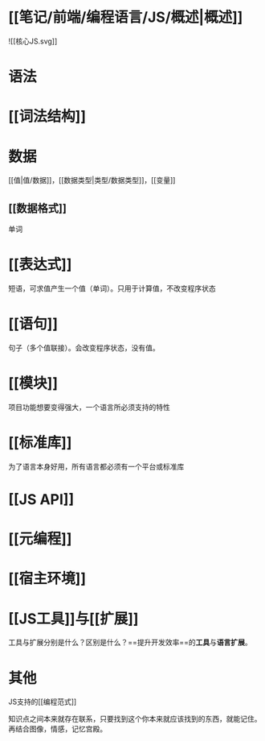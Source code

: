 # [[笔记/前端/编程语言/JS/概述|概述]]
![[核心JS.svg]]
# 语法
# [[词法结构]]
# 数据
[[值|值/数据]]，[[数据类型|类型/数据类型]]，[[变量]]
## [[数据格式]]
单词
# [[表达式]]
短语，可求值产生一个值（单词）。只用于计算值，不改变程序状态
# [[语句]]
句子（多个值联接）。会改变程序状态，没有值。
# [[模块]]
项目功能想要变得强大，一个语言所必须支持的特性
# [[标准库]]
为了语言本身好用，所有语言都必须有一个平台或标准库
# [[JS API]]
# [[元编程]]
# [[宿主环境]]
# [[JS工具]]与[[扩展]]
工具与扩展分别是什么？区别是什么？==提升开发效率==的**工具**与**语言扩展**。

# 其他
JS支持的[[编程范式]]

知识点之间本来就存在联系，只要找到这个你本来就应该找到的东西，就能记住。再结合图像，情感，记忆宫殿。